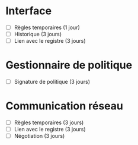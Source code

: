 Interface
===========
* [ ] Règles temporaires (1 jour) 
* [ ] Historique (3 jours)
* [ ] Lien avec le registre (3 jours)

Gestionnaire de politique
===========
* [ ] Signature de politique (3 jours)

Communication réseau
===========
* [ ] Règles temporaires (3 jours)
* [ ] Lien avec le registre (3 jours)
* [ ] Négotiation (3 jours)